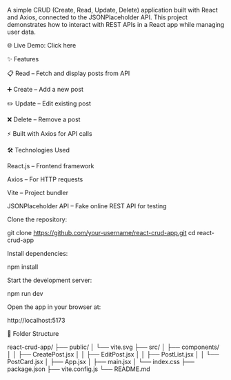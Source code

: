 A simple CRUD (Create, Read, Update, Delete) application built with React and Axios, connected to the JSONPlaceholder
 API.
This project demonstrates how to interact with REST APIs in a React app while managing user data.

🌐 Live Demo: Click here

✨ Features

📋 Read – Fetch and display posts from API

➕ Create – Add a new post

✏️ Update – Edit existing post

❌ Delete – Remove a post

⚡ Built with Axios for API calls

🛠️ Technologies Used

React.js – Frontend framework

Axios – For HTTP requests

Vite – Project bundler

JSONPlaceholder API – Fake online REST API for testing

Clone the repository:

git clone https://github.com/your-username/react-crud-app.git
cd react-crud-app


Install dependencies:

npm install


Start the development server:

npm run dev


Open the app in your browser at:

http://localhost:5173

📂 Folder Structure

react-crud-app/
├── public/
│   └── vite.svg
├── src/
│   ├── components/
│   │   ├── CreatePost.jsx
│   │   ├── EditPost.jsx
│   │   ├── PostList.jsx
│   │   └── PostCard.jsx
│   ├── App.jsx
│   ├── main.jsx
│   └── index.css
├── package.json
├── vite.config.js
└── README.md
